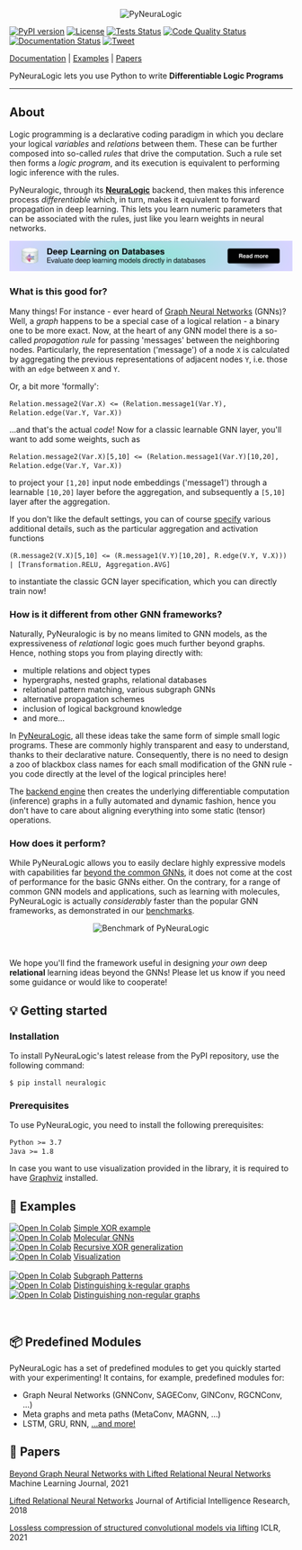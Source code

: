 <p align="center">
<img src="https://github.com/LukasZahradnik/PyNeuraLogic/blob/master/docs/_static/readme_logo.svg" alt="PyNeuraLogic" title="PyNeuraLogic"/>
</p>

[![PyPI version](https://badge.fury.io/py/neuralogic.svg)](https://badge.fury.io/py/neuralogic)
[![License](https://img.shields.io/pypi/l/neuralogic)](https://badge.fury.io/py/neuralogic)
[![Tests Status](https://github.com/LukasZahradnik/PyNeuraLogic/actions/workflows/tests.yml/badge.svg)](https://github.com/LukasZahradnik/PyNeuraLogic/actions/workflows/tests.yml)
[![Code Quality Status](https://github.com/LukasZahradnik/PyNeuraLogic/actions/workflows/black-mypy-flake.yml/badge.svg)](https://github.com/LukasZahradnik/PyNeuraLogic/actions/workflows/black-mypy-flake.yml)
[![Documentation Status](https://readthedocs.org/projects/pyneuralogic/badge/?version=latest)](https://pyneuralogic.readthedocs.io/en/latest/?badge=latest)
[![Tweet](https://img.shields.io/twitter/url?style=social&url=https%3A%2F%2Fgithub.com%2FLukasZahradnik%2FPyNeuraLogic)](https://twitter.com/intent/tweet?text=Check%20out:&url=https%3A%2F%2Fgithub.com%2FLukasZahradnik%2FPyNeuraLogic)


[Documentation](https://pyneuralogic.readthedocs.io/en/latest/) | [Examples](#-examples) | [Papers](#-papers)

PyNeuraLogic lets you use Python to write **Differentiable Logic Programs**

---

## About

Logic programming is a declarative coding paradigm in which you declare your logical _variables_ and _relations_ between them. These can be further composed into so-called _rules_ that drive the computation. Such a rule set then forms a _logic program_, and its execution is equivalent to performing logic inference with the rules.

PyNeuralogic, through its [**NeuraLogic**](https://github.com/GustikS/NeuraLogic) backend, then makes this inference process _differentiable_ which, in turn, makes it equivalent to forward propagation in deep learning. This lets you learn numeric parameters that can be associated with the rules, just like you learn weights in neural networks.

<p align="center">
    <a href="https://pyneuralogic.readthedocs.io/en/latest/advanced/database_deep_learning.html">
        <img src="https://github.com/LukasZahradnik/PyNeuraLogic/blob/master/docs/_static/sql_banner.svg" alt="SQL tutorial" title="SQL tutorial"/>
    </a>
</p>


### What is this good for?

Many things! For instance - ever heard of [Graph Neural Networks](https://distill.pub/2021/gnn-intro/) (GNNs)? Well, a _graph_ happens to be a special case of a logical relation - a binary one to be more exact. Now, at the heart of any GNN model there is a so-called _propagation rule_ for passing 'messages' between the neighboring nodes. Particularly, the representation ('message') of a node `X` is calculated by aggregating the previous representations of adjacent nodes `Y`, i.e. those with an `edge` between `X` and `Y`.

Or, a bit more 'formally':

```logtalk
Relation.message2(Var.X) <= (Relation.message1(Var.Y), Relation.edge(Var.Y, Var.X))
```

...and that's the actual _code_! Now for a classic learnable GNN layer, you'll want to add some weights, such as

```logtalk
Relation.message2(Var.X)[5,10] <= (Relation.message1(Var.Y)[10,20], Relation.edge(Var.Y, Var.X))
```

to project your `[1,20]` input node embeddings ('message1') through a learnable ``[10,20]`` layer before the aggregation, and subsequently a `[5,10]` layer after the aggregation.

If you don't like the default settings, you can of course [specify](https://pyneuralogic.readthedocs.io/en/latest/language.html) various additional details, such as the particular aggregation and activation functions

```logtalk
(R.message2(V.X)[5,10] <= (R.message1(V.Y)[10,20], R.edge(V.Y, V.X))) | [Transformation.RELU, Aggregation.AVG]
```

to instantiate the classic GCN layer specification, which you can directly train now!


### How is it different from other GNN frameworks?

Naturally, PyNeuralogic is by no means limited to GNN models, as the expressiveness of _relational_ logic goes much further beyond graphs. Hence, nothing stops you from playing directly with:
- multiple relations and object types
- hypergraphs, nested graphs, relational databases
- relational pattern matching, various subgraph GNNs
- alternative propagation schemes
- inclusion of logical background knowledge
- and more...

In [PyNeuraLogic](https://dspace.cvut.cz/bitstream/handle/10467/97065/F3-DP-2021-Zahradnik-Lukas-Extending-Graph-Neural-Networks-with-Relational-Logic.pdf?sequence=-1&isAllowed=y), all these ideas take the same form of simple small logic programs. These are commonly highly transparent and easy to understand, thanks to their declarative nature. Consequently, there is no need to design a zoo of blackbox class names for each small modification of the GNN rule - you code directly at the level of the logical principles here!

The [backend engine](https://jair.org/index.php/jair/article/view/11203) then creates the underlying differentiable computation (inference) graphs in a fully automated and dynamic fashion, hence you don't have to care about aligning everything into some static (tensor) operations.


### How does it perform?

While PyNeuraLogic allows you to easily declare highly expressive models with capabilities far [beyond the common GNNs](https://arxiv.org/abs/2007.06286), it does not come at the cost of performance for the basic GNNs either. On the contrary, for a range of common GNN models and applications, such as learning with molecules, PyNeuraLogic is actually _considerably_ faster than the popular GNN frameworks, as demonstrated in our [benchmarks](https://pyneuralogic.readthedocs.io/en/latest/benchmarks.html).

<p align="center">
<img src="https://github.com/LukasZahradnik/PyNeuraLogic/blob/master/docs/_static/benchmark.svg" alt="Benchmark of PyNeuraLogic" title="Benchmark of PyNeuraLogic"/>
</p>

<br>

We hope you'll find the framework useful in designing _your own_ deep **relational** learning ideas beyond the GNNs!
Please let us know if you need some guidance or would like to cooperate!


## 💡 Getting started


### Installation

To install PyNeuraLogic's latest release from the PyPI repository, use the following command:

```commandline
$ pip install neuralogic
```


### Prerequisites

To use PyNeuraLogic, you need to install the following prerequisites:

```
Python >= 3.7
Java >= 1.8
```

In case you want to use visualization provided in the library, it is required to have [Graphviz](https://graphviz.org/download/) installed.

## 🔬 Examples
[![Open In Colab](https://colab.research.google.com/assets/colab-badge.svg)](https://colab.research.google.com/github/LukasZahradnik/PyNeuraLogic/blob/master/examples/SimpleXOR.ipynb) [Simple XOR example](https://github.com/LukasZahradnik/PyNeuraLogic/blob/master/examples/SimpleXOR.ipynb)
<br />
[![Open In Colab](https://colab.research.google.com/assets/colab-badge.svg)](https://colab.research.google.com/github/LukasZahradnik/PyNeuraLogic/blob/master/examples/MolecularGNN.ipynb) [Molecular GNNs](https://github.com/LukasZahradnik/PyNeuraLogic/blob/master/examples/MolecularGNN.ipynb)
<br />
[![Open In Colab](https://colab.research.google.com/assets/colab-badge.svg)](https://colab.research.google.com/github/LukasZahradnik/PyNeuraLogic/blob/master/examples/RecursiveXORGeneralization.ipynb) [Recursive XOR generalization](https://github.com/LukasZahradnik/PyNeuraLogic/blob/master/examples/RecursiveXORGeneralization.ipynb)
<br />
[![Open In Colab](https://colab.research.google.com/assets/colab-badge.svg)](https://colab.research.google.com/github/LukasZahradnik/PyNeuraLogic/blob/master/examples/Visualization.ipynb) [Visualization](https://github.com/LukasZahradnik/PyNeuraLogic/blob/master/examples/Visualization.ipynb)
<br />
<br />
[![Open In Colab](https://colab.research.google.com/assets/colab-badge.svg)](https://colab.research.google.com/github/LukasZahradnik/PyNeuraLogic/blob/master/examples/PatternMatching.ipynb) [Subgraph Patterns](https://github.com/LukasZahradnik/PyNeuraLogic/blob/master/examples/PatternMatching.ipynb)
<br />
[![Open In Colab](https://colab.research.google.com/assets/colab-badge.svg)](https://colab.research.google.com/github/LukasZahradnik/PyNeuraLogic/blob/master/examples/DistinguishingKRegularGraphs.ipynb) [Distinguishing k-regular graphs](https://github.com/LukasZahradnik/PyNeuraLogic/blob/master/examples/DistinguishingKRegularGraphs.ipynb)
<br />
[![Open In Colab](https://colab.research.google.com/assets/colab-badge.svg)](https://colab.research.google.com/github/LukasZahradnik/PyNeuraLogic/blob/master/examples/DistinguishingNonRegularGraphs.ipynb) [Distinguishing non-regular graphs](https://github.com/LukasZahradnik/PyNeuraLogic/blob/master/examples/DistinguishingNonRegularGraphs.ipynb)

<br />


## 📦 Predefined Modules

PyNeuraLogic has a set of predefined modules to get you quickly started with your experimenting!
It contains, for example, predefined modules for:

- Graph Neural Networks (GNNConv, SAGEConv, GINConv, RGCNConv, ...)
- Meta graphs and meta paths (MetaConv, MAGNN, ...)
- LSTM, GRU, RNN, [...and more!](https://pyneuralogic.readthedocs.io/en/latest/zoo.html)

## 📝 Papers

[Beyond Graph Neural Networks with Lifted Relational Neural Networks](https://arxiv.org/abs/2007.06286) Machine Learning Journal, 2021

[Lifted Relational Neural Networks](https://arxiv.org/abs/1508.05128) Journal of Artificial Intelligence Research, 2018


[Lossless compression of structured convolutional models via lifting](https://arxiv.org/abs/2007.06567) ICLR, 2021

